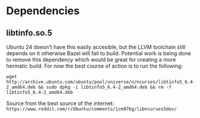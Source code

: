 # Dependencies
## libtinfo.so.5
Ubuntu 24 doesn't have this easily accesible, but the LLVM toolchain still depends on it otherwise Bazel will fail to build. Potential work is being done to remove this dependency which would be great for creating a more hermatic build.
For now the best course of action is to run the following:
```
wget http://archive.ubuntu.com/ubuntu/pool/universe/n/ncurses/libtinfo5_6.4-2_amd64.deb && sudo dpkg -i libtinfo5_6.4-2_amd64.deb && rm -f libtinfo5_6.4-2_amd64.deb
```
Source from the best source of the internet: `https://www.reddit.com/r/Ubuntu/comments/1cm97bg/libncurses5dev/`
